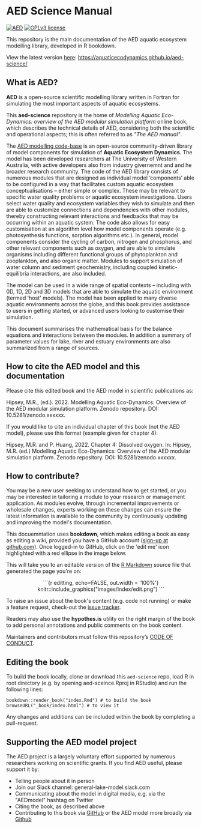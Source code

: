 # AED Science Manual

[![AED](https://img.shields.io/badge/AED-2.0-brightgreen)](https://aquatic.science.uwa.edu.au/research/models/AED/quickstart.html)
[![GPLv3 license](https://img.shields.io/badge/License-GPLv3-blue.svg)](http://perso.crans.org/besson/LICENSE.html)

This repository is the main documentation of the AED aquatic ecosystem modelling library, developed in R bookdown.

View the latest version [here](https://aquaticecodynamics.github.io/aed-science/): https://aquaticecodynamics.github.io/aed-science/


## What is AED?

**AED** is a open-source scientific modelling library written in Fortran for simulating the most important aspects of aquatic ecosystems. 

This **aed-science** repository is the home of *Modelling Aquatic Eco-Dynamics: overview of the AED modular simulation platform* online book, which describes the technical details of AED, considering both the scientific and operational aspects; this is often referred to as *"The AED manual"*.

The [AED modelling code-base](https://github.com/AquaticEcoDynamics/libaed-water) is an open-source community-driven library of model components for simulation of **Aquatic Ecosystem Dynamics**. The model has been developed researchers at The University of Western Australia, with active developers also from industry givernemnt and and he broader research community. The code of the AED library consists of numerous modules that are designed as individual model ‘components’ able to be configured in a way that facilitates custom aquatic ecosystem conceptualisations – either simple or complex. These may be relevant to specific water quality problems or aquatic ecosystem investigations. Users select water quality and ecosystem variables they wish to simulate and then are able to customize connections and dependencies with other modules, thereby constructing relevant interactions and feedbacks that may be occurring within an aquatic system. The code also allows for easy customisation at an algorithm level how model components operate (e.g. photosynthesis functions, sorption algorithms etc.). In general, model components consider the cycling of carbon, nitrogen and phosphorus, and other relevant components such as oxygen, and are able to simulate organisms including different functional groups of phytoplankton and zooplankton, and also organic matter. Modules to support simulation of water column and sediment geochemistry, including coupled kinetic- equilibria interactions, are also included.

The model can be used in a wide range of spatial contexts – including with 0D, 1D, 2D and 3D models that are able to simulate the aquatic environment (termed 'host' models). The model has been applied to many diverse aquatic environments across the globe, and this book provides assistance to users in getting started, or advanced users looking to customise their simulation.

This document summarises the mathematical basis for the balance equations and interactions between the modules. In addition a summary of parameter values for lake, river and estuary environments are also summarized from a range of sources.


## How to cite the AED model and this documentation

Please cite this edited book and the AED model in scientific publications as: 

Hipsey, M.R., (ed.). 2022. Modelling Aquatic Eco-Dynamics: Overview of the AED modular simulation platform.
Zenodo repository. DOI: 10.5281/zenodo.xxxxxx. 

If you would like to cite an individual chapter of this book (not the AED model), please
use this format (example given for chapter 4): 

Hipsey, M.R. and P. Huang, 2022. Chapter 4: Dissolved oxygen. In: Hipsey, M.R. (ed.) Modelling Aquatic Eco-Dynamics: Overview of the AED modular simulation platform. Zenodo repository. DOI: 10.5281/zenodo.xxxxxx.


## How to contribute?

You may be a new user seeking to understand how to get started, or you may be interested in tailoring a module to your research or management application. As modules evolve, through incremental improvements or wholesale changes, experts working on these changes can ensure the latest information is available to the community by continuously updating and improving the model's documentation.

This docuemntation uses **bookdown**, which makes editing a book as easy as editing a wiki, provided you have a GitHub account ([sign-up at github.com](https://github.com/)). Once logged-in to GitHub, click on the 'edit me' icon highlighted with a red ellipse in the image below.

This will take you to an editable version of the [R Markdown](http://rmarkdown.rstudio.com/) source file that generated the page you're on:

<center>
```{r editting, echo=FALSE, out.width = '100%'}
knitr::include_graphics("images/index/edit.png")
```
</center>

To raise an issue about the book's content (e.g. code not running) or make a feature request, check-out the [issue tracker](hhttps://github.com/AquaticEcoDynamics/aed-science/issues).

Readers may also use the **hypothes.is** utility on the right margin of the book to add personal annotations and public comments on the book content.

Maintainers and contributors must follow this repository’s [CODE OF CONDUCT](https://github.com/AquaticEcoDynamics/aed-science/blob/master/CODE_OF_CONDUCT.md).


## Editing the book

To build the book locally, clone or download this `aed-science` repo, load R in root directory (e.g. by opening aed-sceince.Rproj in RStudio) and run the following lines:

```{r eval=FALSE}
bookdown::render_book("index.Rmd") # to build the book
browseURL("_book/index.html") # to view it
```
Any changes and additions can be included within the book by completing a pull-request.

## Supporting the AED model project

The AED project is a largely voluntary effort supported by numerous researchers working on scientific grants. If you find AED useful, please support it by:

- Telling people about it in person
- Join our Slack channel: general-lake-model.slack.com
- Communicating about the model in digital media, e.g. via the "AEDmodel" hashtag on Twitter 
- Citing the book, as described above
- Contributing to this book via [GitHub](https://github.com/AquaticEcoDynamics/aed-science) or the AED model more broadly via [Github](https://github.com/AquaticEcoDynamics)
